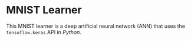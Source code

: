# MNIST Learner

This MNIST learner is a deep artificial neural network (ANN) that uses the `tensoflow.keras` API
in *Python*.
